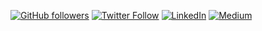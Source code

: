 [![GitHub followers](https://img.shields.io/github/followers/senthilp?label=GitHub&style=social)](https://github.com/senthilp?tab=followers)
[![Twitter Follow](https://img.shields.io/twitter/follow/senthil_hi?label=Twitter&style=social)](https://twitter.com/senthil_hi)
[![LinkedIn](https://img.shields.io/badge/LinkedIn--_.svg?style=social&logo=linkedin)](https://www.linkedin.com/in/senthilpadmanabhan/)
[![Medium](https://img.shields.io/badge/Medium--_.svg?style=social&logo=medium)](https://medium.com/@senthil_hi)
